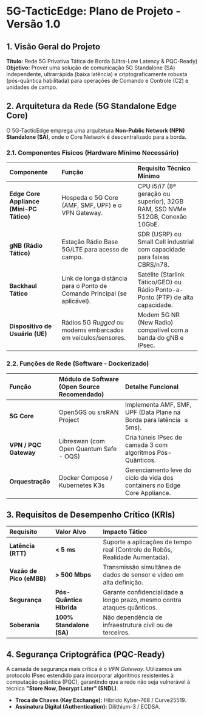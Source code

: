 # 5G-TacticEdge: Plano de Projeto - Versão 1.0

## 1. Visão Geral do Projeto

**Título:** Rede 5G Privativa Tática de Borda (Ultra-Low Latency & PQC-Ready)
**Objetivo:** Prover uma solução de comunicação 5G Standalone (SA) independente, ultrarrápida (baixa latência) e criptograficamente robusta (pós-quântica habilitada) para operações de Comando e Controle (C2) e unidades de campo.

## 2. Arquitetura da Rede (5G Standalone Edge Core)

O 5G-TacticEdge emprega uma arquitetura **Non-Public Network (NPN) Standalone (SA)**, onde o Core Network é descentralizado para a borda.

### 2.1. Componentes Físicos (Hardware Mínimo Necessário)
| Componente | Função | Requisito Técnico Mínimo |
| :--- | :--- | :--- |
| **Edge Core Appliance (Mini-PC Tático)** | Hospeda o 5G Core (AMF, SMF, UPF) e o VPN Gateway. | CPU i5/i7 (8ª geração ou superior), 32GB RAM, SSD NVMe 512GB, Conexão 10GbE. |
| **gNB (Rádio Tático)** | Estação Rádio Base 5G/LTE para acesso de campo. | SDR (USRP) ou Small Cell industrial com capacidade para faixas CBRS/n78. |
| **Backhaul Tático** | Link de longa distância para o Ponto de Comando Principal (se aplicável). | Satélite (Starlink Tático/GEO) ou Rádio Ponto-a-Ponto (PTP) de alta capacidade. |
| **Dispositivo de Usuário (UE)** | Rádios 5G *Rugged* ou modems embarcados em veículos/sensores. | Modem 5G NR (New Radio) compatível com a banda do gNB e IPsec. |

### 2.2. Funções de Rede (Software - Dockerizado)
| Função | Módulo de Software (Open Source Recomendado) | Detalhe Funcional |
| :--- | :--- | :--- |
| **5G Core** | Open5GS ou srsRAN Project | Implementa AMF, SMF, UPF (Data Plane na Borda para latência $\le 5\text{ms}$). |
| **VPN / PQC Gateway**| Libreswan (com Open Quantum Safe - OQS) | Cria túneis IPsec de camada 3 com algoritmos Pós-Quânticos. |
| **Orquestração** | Docker Compose / Kubernetes K3s | Gerenciamento leve do ciclo de vida dos containers no Edge Core Appliance. |

## 3. Requisitos de Desempenho Crítico (KRIs)

| Requisito | Valor Alvo | Impacto Tático |
| :--- | :--- | :--- |
| **Latência (RTT)** | **< 5 ms** | Suporte a aplicações de tempo real (Controle de Robôs, Realidade Aumentada). |
| **Vazão de Pico (eMBB)** | **> 500 Mbps** | Transmissão simultânea de dados de sensor e vídeo em alta definição. |
| **Segurança** | **Pós-Quântica Híbrida**| Garante confidencialidade a longo prazo, mesmo contra ataques quânticos. |
| **Soberania** | **100% Standalone (SA)**| Não dependência de infraestrutura civil ou de terceiros. |

## 4. Segurança Criptográfica (PQC-Ready)

A camada de segurança mais crítica é o *VPN Gateway*. Utilizamos um protocolo IPsec estendido para incorporar algoritmos resistentes à computação quântica (PQC), garantindo que a rede não seja vulnerável à técnica **"Store Now, Decrypt Later" (SNDL)**.

* **Troca de Chaves (Key Exchange):** Híbrido Kyber-768 / Curve25519.
* **Assinatura Digital (Authentication):** Dilithium-3 / ECDSA.